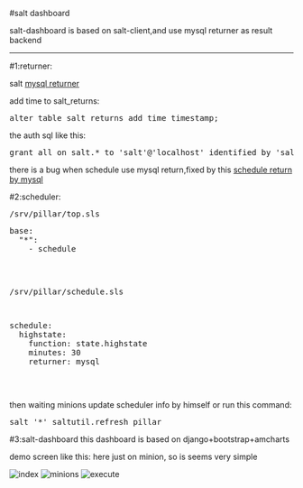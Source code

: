 #salt dashboard


salt-dashboard is based on salt-client,and use mysql returner as result backend


---------------------------------------

#1:returner:


salt [mysql returner ](http://docs.saltstack.com/ref/returners/all/salt.returners.mysql.html#module-salt.returners.mysql "Title")

add time to salt_returns:
<pre>
alter table salt_returns add time timestamp;
</pre>

the auth sql like this:
<pre>
grant all on salt.* to 'salt'@'localhost' identified by 'salt';
</pre>

there is a bug when schedule use mysql return,fixed by this [schedule return by mysql ](https://github.com/halfss/salt/commit/3f5805f7b38fc867a3d12b8c36efd023b4957792)

#2:scheduler:
<pre>
/srv/pillar/top.sls
<pre>
base:
  "*":
    - schedule
</pre>
/srv/pillar/schedule.sls
<pre>
schedule:
  highstate:
    function: state.highstate
    minutes: 30
    returner: mysql
</pre>
</pre>

then waiting minions update scheduler info by himself or run this command:
<pre>
salt '*' saltutil.refresh_pillar
</pre>

#3:salt-dashboard
  this dashboard is based on django+bootstrap+amcharts
 
  demo screen like this:
    here just on minion, so is seems very simple
    
    
  ![index](https://raw.github.com/halfss/salt-dashboard/master/screenshot/index.png)
  ![minions](https://raw.github.com/halfss/salt-dashboard/master/screenshot/minions.png)
  ![execute](https://raw.github.com/halfss/salt-dashboard/master/screenshot/execute.png)
   
   
   
    